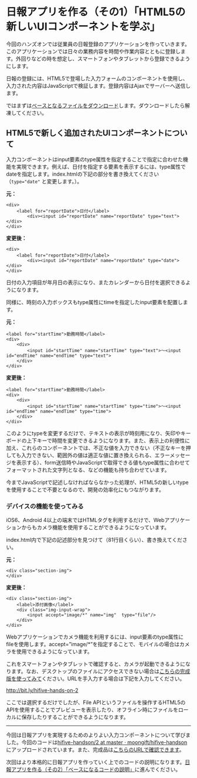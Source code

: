 # 日報アプリを作る（その1）「HTML5の新しいUIコンポーネントを学ぶ」

今回のハンズオンでは従業員の日報登録のアプリケーションを作っていきます。このアプリケーションでは日々の業務内容を時間や作業内容とともに登録します。外回りなどの時を想定し、スマートフォンやタブレットから登録できるようにします。

日報の登録には、HTML5で登場した入力フォームのコンポーネントを使用し、入力された内容はJavaScriptで検証します。登録内容はAjaxでサーバーへ送信します。

ではまずは[ベースとなるファイルをダウンロード](http://www.htmlhifive.com/ja/media/itpro/201512/download/itpro-sample-report.zip)します。ダウンロードしたら解凍してください。

## HTML5で新しく追加されたUIコンポーネントについて

入力コンポーネントはinput要素のtype属性を指定することで指定に合わせた機能を実現できます。例えば、日付を指定する要素を表示するには、type属性でdateを指定します。index.htmlの下記の部分を書き換えてください（`type="date"` と変更します。）。

**元：**

```
<div>
	<label for="reportDate">日付</label>
		<div><input id="reportDate" name="reportDate" type="text"></div>
</div>
```

**変更後：**

```
<div>
	<label for="reportDate">日付</label>
		<div><input id="reportDate" name="reportDate" type="date"></div>
</div>
```

日付の入力項目が年月日の表示になり、またカレンダーから日付を選択できるようになります。


同様に、時刻の入力ボックスもtype属性にtimeを指定したinput要素を配置します。

**元：**

```
<label for="startTime">勤務時間</label>
<div>
	<div>
		<input id="startTime" name="startTime" type="text">～<input id="endTime" name="endTime" type="text">
	</div>
</div>
```

**変更後：**

```
<label for="startTime">勤務時間</label>
<div>
	<div>
		<input id="startTime" name="startTime" type="time">～<input id="endTime" name="endTime" type="time">
	</div>
</div>
```

このようにtypeを変更するだけで、テキストの表示が時刻用になり、矢印やキーボードの上下キーで時間を変更できるようになります。また、表示上の利便性に加え、これらのコンポーネントでは、不正な値を入力できない（不正なキーを押しても入力できない、範囲外の値は適正な値に置き換えられる、エラーメッセージを表示する）、form送信時やJavaScriptで取得できる値もtype属性に合わせてフォーマットされた文字列となる、などの機能も持ち合わせています。

今までJavaScriptで記述しなければならなかった処理が、HTML5の新しいtypeを使用することで不要となるので、開発の効率化にもつながります。

### デバイスの機能を使ってみる

iOS6、Android 4以上の端末ではHTMLタグを利用するだけで、Webアプリケーションからもカメラ機能を使用することができるようになっています。

index.html内で下記の記述部分を見つけて（81行目くらい）、書き換えてください。

**元：**

```
<div class="section-img">
</div>
```

**変更後：**

```
<div class="section-img">
    <label>添付画像</label>
    <div class="img-input-wrap">
        <input accept="image/*" name="img"  type="file"/>
    </div>
</div>
```

Webアプリケーションでカメラ機能を利用するには、input要素のtype属性にfileを使用します。accept=”image/*”を指定することで、モバイルの場合はカメラを使用できるようになっています。

これをスマートフォンやタブレットで確認すると、カメラが起動できるようになります。なお、デスクトップのファイルにアクセスできない場合は[こちらの完成版を使ってみて](https://moongift.github.io/hifive-handson/2/finish.html)ください。URLを手入力する場合は下記を入力してください。

http://bit.ly/hifive-hands-on-2

ここでは選択するだけでしたが、File APIというファイルを操作するHTML5のAPIを使用することでプレビューを表示したり、オフライン時にファイルをローカルに保存したりすることができるようになります。

----

今回は日報アプリを実現するためのよりよい入力コンポーネントについて学びました。今回のコードは[hifive-handson/2 at master · moongift/hifive-handson](https://github.com/moongift/hifive-handson/tree/master/2)にアップロードされています。また、完成品は[こちらのURLで確認できます](https://moongift.github.io/hifive-handson/2/finish.html)。


次回はより本格的に日報アプリを作っていく上でのコードの説明になります。[日報アプリを作る（その2）「ベースになるコードの説明」](3.md)に進んでください。


